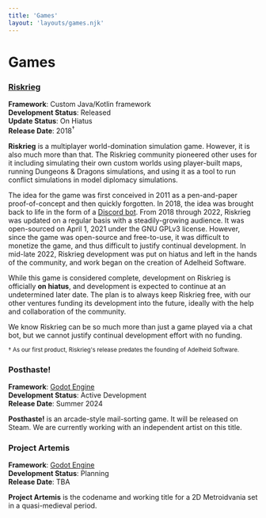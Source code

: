 ```yaml
---
title: 'Games'
layout: 'layouts/games.njk'
---
```


# Games

### [Riskrieg](https://riskrieg.com)

**Framework**: Custom Java/Kotlin framework\
**Development Status**: Released\
**Update Status**: On Hiatus\
**Release Date**: 2018<sup>†</sup>

**Riskrieg** is a multiplayer world-domination simulation game. However, it is also much more than that. The Riskrieg community pioneered other uses for it including simulating their own custom worlds using player-built maps, running Dungeons & Dragons simulations, and using it as a tool to run conflict simulations in model diplomacy simulations.

The idea for the game was first conceived in 2011 as a pen-and-paper proof-of-concept and then quickly forgotten. In 2018, the idea was brought back to life in the form of a [Discord bot](https://github.com/Riskrieg/discord-bot). From 2018 through 2022, Riskrieg was updated on a regular basis with a steadily-growing audience. It was open-sourced on April 1, 2021 under the GNU GPLv3 license. However, since the game was open-source and free-to-use, it was difficult to monetize the game, and thus difficult to justify continual development. In mid-late 2022, Riskrieg development was put on hiatus and left in the hands of the community, and work began on the creation of Adelheid Software.

While this game is considered complete, development on Riskrieg is officially **on hiatus**, and development is expected to continue at an undetermined later date. The plan is to always keep Riskrieg free, with our other ventures funding its development into the future, ideally with the help and collaboration of the community.

We know Riskrieg can be so much more than just a game played via a chat bot, but we cannot justify continual development effort with no funding.

<sup>† As our first product, Riskrieg's release predates the founding of Adelheid Software.</sup>

### Posthaste!

**Framework**: [Godot Engine](https://godotengine.org/)\
**Development Status**: Active Development\
**Release Date**: Summer 2024

**Posthaste!** is an arcade-style mail-sorting game. It will be released on Steam. We are currently working with an independent artist on this title.

### Project Artemis

**Framework**: [Godot Engine](https://godotengine.org/)\
**Development Status**: Planning\
**Release Date**: TBA

**Project Artemis** is the codename and working title for a 2D Metroidvania set in a quasi-medieval period.